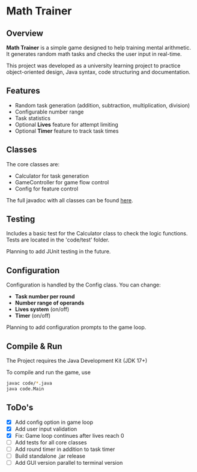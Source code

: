 # Math Trainer

## Overview

**Math Trainer** is a simple game designed to help training mental arithmetic.
It generates random math tasks and checks the user input in real-time.

This project was developed as a university learning project to practice object-oriented design, Java syntax, code structuring and documentation.

## Features

- Random task generation (addition, subtraction, multiplication, division)
- Configurable number range
- Task statistics
- Optional **Lives** feature for attempt limiting
- Optional **Timer** feature to track task times

## Classes

The core classes are:

- Calculator for task generation
- GameController for game flow control
- Config for feature control

The full javadoc with all classes can be found [here](https://skyejxn.github.io/Math-Trainer/).

## Testing

Includes a basic test for the Calculator class to check the logic functions.
Tests are located in the 'code/test' folder.

Planning to add JUnit testing in the future.

## Configuration

Configuration is handled by the Config class. You can change:

- **Task number per round**
- **Number range of operands**
- **Lives system** (on/off)
- **Timer** (on/off)

Planning to add configuration prompts to the game loop.

## Compile & Run

The Project requires the Java Development Kit (JDK 17+)

To compile and run the game, use

```bash
javac code/*.java
java code.Main
```

## ToDo's

- [x] Add config option in game loop
- [x] Add user input validation
- [x] Fix: Game loop continues after lives reach 0
- [ ] Add tests for all core classes
- [ ] Add round timer in addition to task timer
- [ ] Build standalone .jar release
- [ ] Add GUI version parallel to terminal version
